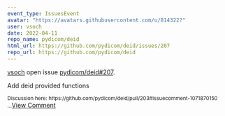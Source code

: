 ```yaml
---
event_type: IssuesEvent
avatar: "https://avatars.githubusercontent.com/u/814322?"
user: vsoch
date: 2022-04-11
repo_name: pydicom/deid
html_url: https://github.com/pydicom/deid/issues/207
repo_url: https://github.com/pydicom/deid
---
```


<a href='https://github.com/vsoch' target='_blank'>vsoch</a> open issue <a href='https://github.com/pydicom/deid/issues/207' target='_blank'>pydicom/deid#207</a>.

<p>Add deid provided functions</p><small>Discussion here: https://github.com/pydicom/deid/pull/203#issuecomment-1071870150...</small><a href='https://github.com/pydicom/deid/issues/207' target='_blank'>View Comment</a>